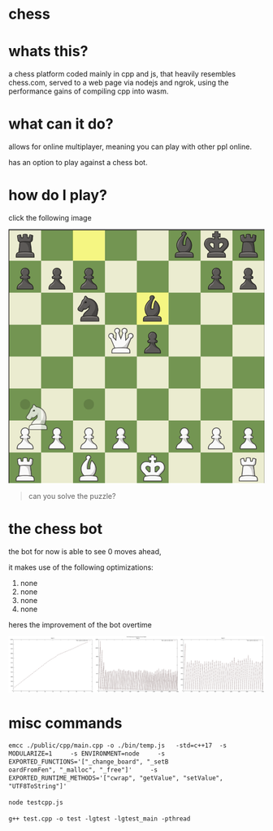# chess

# whats this?

a chess platform coded mainly in cpp and js, that heavily resembles chess.com, served to a web page via nodejs and ngrok, using the performance gains of compiling cpp into wasm.

# what can it do?

allows for online multiplayer, meaning you can play with other ppl online.

has an option to play against a chess bot.

# how do I play?

click the following image

[![chess](./public/resources/image.png)](https://suarezmanuel.github.io/chess/)

> can you solve the puzzle?

# the chess bot

the bot for now is able to see 0 moves ahead,

it makes use of the following optimizations:
1. none
2. none
3. none
4. none

heres the improvement of the bot overtime 

[![](./public/resources/comparison.png)]()


# misc commands

```
emcc ./public/cpp/main.cpp -o ./bin/temp.js   -std=c++17  -s MODULARIZE=1     -s ENVIRONMENT=node     -s EXPORTED_FUNCTIONS='["_change_board", "_setB
oardFromFen", "_malloc", "_free"]'     -s EXPORTED_RUNTIME_METHODS='["cwrap", "getValue", "setValue", "UTF8ToString"]'

node testcpp.js

g++ test.cpp -o test -lgtest -lgtest_main -pthread
```
